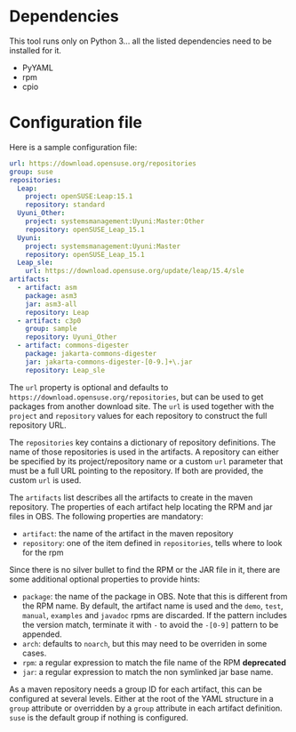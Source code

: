 Dependencies
============

This tool runs only on Python 3... all the listed dependencies need to be installed for it.

* PyYAML
* rpm 
* cpio

Configuration file
==================

Here is a sample configuration file:

```yaml
url: https://download.opensuse.org/repositories
group: suse
repositories:
  Leap:
    project: openSUSE:Leap:15.1
    repository: standard
  Uyuni_Other:
    project: systemsmanagement:Uyuni:Master:Other
    repository: openSUSE_Leap_15.1
  Uyuni:
    project: systemsmanagement:Uyuni:Master
    repository: openSUSE_Leap_15.1
  Leap_sle:
    url: https://download.opensuse.org/update/leap/15.4/sle
artifacts:
  - artifact: asm
    package: asm3
    jar: asm3-all
    repository: Leap
  - artifact: c3p0
    group: sample
    repository: Uyuni_Other
  - artifact: commons-digester
    package: jakarta-commons-digester
    jar: jakarta-commons-digester-[0-9.]+\.jar
    repository: Leap_sle
```

The `url` property is optional and defaults to `https://download.opensuse.org/repositories`, but can be used to get packages from another download site.
The `url` is used together with the `project` and `repository` values for each repository to construct the full repository URL.

The `repositories` key contains a dictionary of repository definitions.
The name of those repositories is used in the artifacts.
A repository can either be specified by its project/repository name or a custom `url` parameter that must be a full URL pointing to the repository.
If both are provided, the custom `url` is used.

The `artifacts` list describes all the artifacts to create in the maven repository.
The properties of each artifact help locating the RPM and jar files in OBS. The following properties are mandatory:

* `artifact`: the name of the artifact in the maven repository
* `repository`: one of the item defined in `repositories`, tells where to look for the rpm

Since there is no silver bullet to find the RPM or the JAR file in it, there are some additional optional properties to provide hints:

* `package`: the name of the package in OBS. Note that this is different from the RPM name. By default, the artifact name is used and the `demo`, `test`, `manual`, `examples` and `javadoc` rpms are discarded. If the pattern includes the version match, terminate it with `-` to avoid the `-[0-9]` pattern to be appended.
* `arch`: defaults to `noarch`, but this may need to be overriden in some cases.
* `rpm`: a regular expression to match the file name of the RPM **deprecated**
* `jar`: a regular expression to match the non symlinked jar base name.

As a maven repository needs a group ID for each artifact, this can be configured at several levels.
Either at the root of the YAML structure in a `group` attribute or overridden by a `group` attribute in each artifact definition.
`suse` is the default group if nothing is configured.
